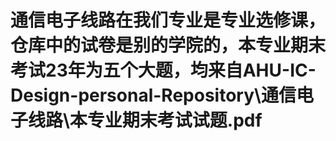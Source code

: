 # 通信电子线路在我们专业是专业选修课，仓库中的试卷是别的学院的，本专业期末考试23年为五个大题，均来自AHU-IC-Design-personal-Repository\通信电子线路\本专业期末考试试题.pdf

